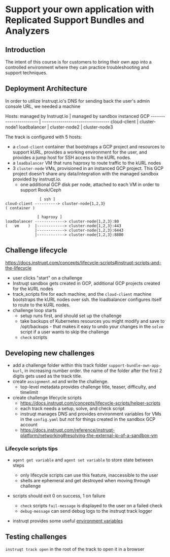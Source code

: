 # Support your own application with Replicated Support Bundles and Analyzers

## Introduction
The intent of this course is for customers to bring their own app into a controlled environment
where they can practice troubleshooting and support techniques.

## Deployment Architecture

In order to utilize Instruqt.io's DNS for sending back the user's admin console URL, we needed a machine


Hosts:
managed by Instruqt.io  | managed by sandbox instanced GCP
----------------------- | ---------------------------------
cloud-client            | cluster-node1
loadbalancer            | cluster-node2
                        | cluster-node3

The track is configured with 5 hosts:
- a `cloud-client` container that bootstraps a GCP project and resources to support kURL, provides a working environment for the user, and provides a jump host for SSH access to the kURL nodes.
- a `loadbalancer` VM that runs haproxy to route traffic to the kURL nodes
- 3 `cluster-node` VMs, provisioned in an instanced GCP project.  This GCP project doesn't share any data/integration with the managed sandbox provided by instruqt.io.
  - one additional GCP disk per node, attached to each VM in order to support Rook/Ceph

```
               [ ssh ]
cloud-client ----------> cluster-node{1,2,3}
( container )

              [ haproxy ]
loadbalancer -------------> cluster-node{1,2,3}:80
(   vm    )  |------------> cluster-node{1,2,3}:443
             |------------> cluster-node{1,2,3}:6443
             |------------> cluster-node{1,2,3}:8800
```

## Challenge lifecycle

https://docs.instruqt.com/concepts/lifecycle-scripts#instruqt-scripts-and-the-lifecycle

- user clicks "start" on a challenge
- Instruqt sandbox gets created in GCP, additional GCP projects created for the kURL nodes
- track_scripts fire for each machine, and the `cloud-client` machine bootstraps the kURL nodes over ssh.  the loadbalancer configures itself to route to the kURL nodes.
- challenge loop starts
  - setup runs first, and should set up the challenge
  - take backups of Kubernetes resources you might modify and save to /opt/backups - that makes it easy to undo your changes in the `solve` script if a user wants to skip the challenge
  - `check` scripts


## Developing new challenges

- add a challenge folder within this track folder `support-bundle-own-app-kurl`, in increasing number order.  the name of the folder after the first 2 digits gets used as the track title.
- create `assignment.md` and write the challenge.
  - top-level metadata provides challenge title, teaser, difficulty, and timelimit
- create challenge lifecycle scripts
  - https://docs.instruqt.com/concepts/lifecycle-scripts/helper-scripts
  - each track needs a setup, solve, and check script
  - instruqt manages DNS and provides environment variables for VMs in the `config.yaml` but *not* for things created in the sandbox GCP account
  - https://docs.instruqt.com/reference/instruqt-platform/networking#resolving-the-external-ip-of-a-sandbox-vm

### Lifecycle scripts tips
- `agent get variable` and `agent set variable` to store state between steps
  - only lifecycle scripts can use this feature, inaccessible to the user
  - shells are ephemeral and get destroyed when moving through challenge

- scripts should exit 0 on success, 1 on failure
  - `check` scripts `fail-message` is displayed to the user on a failed check
  - `debug-message` can send debug logs to the instruqt track logger

- instruqt provides some useful [environment variables](https://docs.instruqt.com/concepts/runtime-variables)

## Testing challenges

`instruqt track open` in the root of the track to open it in a browser
